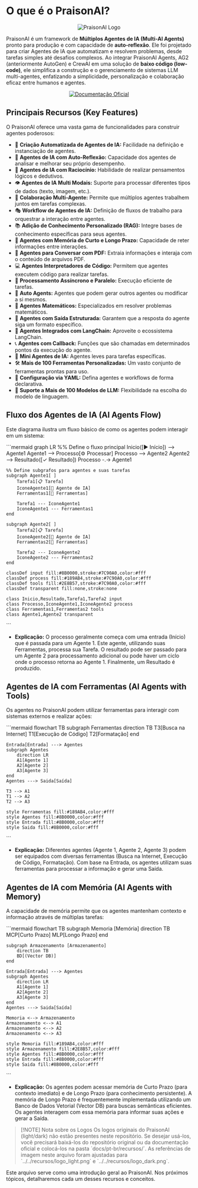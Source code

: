 # O que é o PraisonAI?

<p align="center">
  <picture>
    <source media="(prefers-color-scheme: dark)" srcset="../../recursos/logo_dark.png" />
    <source media="(prefers-color-scheme: light)" srcset="../../recursos/logo_light.png" />
    <img alt="PraisonAI Logo" src="../../recursos/logo_light.png" />
  </picture>
</p>

PraisonAI é um framework de **Múltiplos Agentes de IA (Multi-AI Agents)** pronto para produção e com capacidade de **auto-reflexão**. Ele foi projetado para criar Agentes de IA que automatizam e resolvem problemas, desde tarefas simples até desafios complexos. Ao integrar PraisonAI Agents, AG2 (anteriormente AutoGen) e CrewAI em uma solução de **baixo código (low-code)**, ele simplifica a construção e o gerenciamento de sistemas LLM multi-agentes, enfatizando a simplicidade, personalização e colaboração eficaz entre humanos e agentes.

<div align="center">
  <a href="https://docs.praison.ai" target="_blank" rel="noopener noreferrer">
    <p align="center">
      <img src="https://img.shields.io/badge/📚_Documentação_Oficial_(Inglês)-Visite_docs.praison.ai-blue?style=for-the-badge&logo=bookstack&logoColor=white" alt="Documentação Oficial" />
    </p>
  </a>
</div>

## Principais Recursos (Key Features)

O PraisonAI oferece uma vasta gama de funcionalidades para construir agentes poderosos:

- 🤖 **Criação Automatizada de Agentes de IA:** Facilidade na definição e instanciação de agentes.
- 🔄 **Agentes de IA com Auto-Reflexão:** Capacidade dos agentes de analisar e melhorar seu próprio desempenho.
- 🧠 **Agentes de IA com Raciocínio:** Habilidade de realizar pensamentos lógicos e dedutivos.
- 👁️ **Agentes de IA Multi Modais:** Suporte para processar diferentes tipos de dados (texto, imagem, etc.).
- 🤝 **Colaboração Multi-Agente:** Permite que múltiplos agentes trabalhem juntos em tarefas complexas.
- 🎭 **Workflow de Agentes de IA:** Definição de fluxos de trabalho para orquestrar a interação entre agentes.
- 📚 **Adição de Conhecimento Personalizado (RAG):** Integre bases de conhecimento específicas para seus agentes.
- 🧠 **Agentes com Memória de Curto e Longo Prazo:** Capacidade de reter informações entre interações.
- 📄 **Agentes para Conversar com PDF:** Extraia informações e interaja com o conteúdo de arquivos PDF.
- 💻 **Agentes Interpretadores de Código:** Permitem que agentes executem código para realizar tarefas.
- 🤔 **Processamento Assíncrono e Paralelo:** Execução eficiente de tarefas.
- 🔄 **Auto Agents:** Agentes que podem gerar outros agentes ou modificar a si mesmos.
- 🔢 **Agentes Matemáticos:** Especializados em resolver problemas matemáticos.
- 🎯 **Agentes com Saída Estruturada:** Garantem que a resposta do agente siga um formato específico.
- 🔗 **Agentes Integrados com LangChain:** Aproveite o ecossistema LangChain.
- 📞 **Agentes com Callback:** Funções que são chamadas em determinados pontos da execução do agente.
- 🤏 **Mini Agentes de IA:** Agentes leves para tarefas específicas.
- 🛠️ **Mais de 100 Ferramentas Personalizadas:** Um vasto conjunto de ferramentas prontas para uso.
- 📄 **Configuração via YAML:** Defina agentes e workflows de forma declarativa.
- 💯 **Suporte a Mais de 100 Modelos de LLM:** Flexibilidade na escolha do modelo de linguagem.

## Fluxo dos Agentes de IA (AI Agents Flow)

Este diagrama ilustra um fluxo básico de como os agentes podem interagir em um sistema:

\`\`\`mermaid
graph LR
    %% Define o fluxo principal
    Inicio([▶ Início]) --> Agente1
    Agente1 --> Processo[⚙ Processar]
    Processo --> Agente2
    Agente2 --> Resultado([✓ Resultado])
    Processo -.-> Agente1

    %% Define subgrafos para agentes e suas tarefas
    subgraph Agente1[ ]
        Tarefa1[📋 Tarefa]
        IconeAgente1[🤖 Agente de IA]
        Ferramentas1[🔧 Ferramentas]

        Tarefa1 --- IconeAgente1
        IconeAgente1 --- Ferramentas1
    end

    subgraph Agente2[ ]
        Tarefa2[📋 Tarefa]
        IconeAgente2[🤖 Agente de IA]
        Ferramentas2[🔧 Ferramentas]

        Tarefa2 --- IconeAgente2
        IconeAgente2 --- Ferramentas2
    end

    classDef input fill:#8B0000,stroke:#7C90A0,color:#fff
    classDef process fill:#189AB4,stroke:#7C90A0,color:#fff
    classDef tools fill:#2E8B57,stroke:#7C90A0,color:#fff
    classDef transparent fill:none,stroke:none

    class Inicio,Resultado,Tarefa1,Tarefa2 input
    class Processo,IconeAgente1,IconeAgente2 process
    class Ferramentas1,Ferramentas2 tools
    class Agente1,Agente2 transparent
\`\`\`
* **Explicação:** O processo geralmente começa com uma entrada (Início) que é passada para um Agente 1. Este agente, utilizando suas Ferramentas, processa sua Tarefa. O resultado pode ser passado para um Agente 2 para processamento adicional ou pode haver um ciclo onde o processo retorna ao Agente 1. Finalmente, um Resultado é produzido.

## Agentes de IA com Ferramentas (AI Agents with Tools)

Os agentes no PraisonAI podem utilizar ferramentas para interagir com sistemas externos e realizar ações:

\`\`\`mermaid
flowchart TB
    subgraph Ferramentas
        direction TB
        T3[Busca na Internet]
        T1[Execução de Código]
        T2[Formatação]
    end

    Entrada[Entrada] ---> Agentes
    subgraph Agentes
        direction LR
        A1[Agente 1]
        A2[Agente 2]
        A3[Agente 3]
    end
    Agentes ---> Saida[Saída]

    T3 --> A1
    T1 --> A2
    T2 --> A3

    style Ferramentas fill:#189AB4,color:#fff
    style Agentes fill:#8B0000,color:#fff
    style Entrada fill:#8B0000,color:#fff
    style Saida fill:#8B0000,color:#fff
\`\`\`
* **Explicação:** Diferentes agentes (Agente 1, Agente 2, Agente 3) podem ser equipados com diversas ferramentas (Busca na Internet, Execução de Código, Formatação). Com base na Entrada, os agentes utilizam suas ferramentas para processar a informação e gerar uma Saída.

## Agentes de IA com Memória (AI Agents with Memory)

A capacidade de memória permite que os agentes mantenham contexto e informação através de múltiplas tarefas:

\`\`\`mermaid
flowchart TB
    subgraph Memoria [Memória]
        direction TB
        MCP[Curto Prazo]
        MLP[Longo Prazo]
    end

    subgraph Armazenamento [Armazenamento]
        direction TB
        BD[(Vector DB)]
    end

    Entrada[Entrada] ---> Agentes
    subgraph Agentes
        direction LR
        A1[Agente 1]
        A2[Agente 2]
        A3[Agente 3]
    end
    Agentes ---> Saida[Saída]

    Memoria <--> Armazenamento
    Armazenamento <--> A1
    Armazenamento <--> A2
    Armazenamento <--> A3

    style Memoria fill:#189AB4,color:#fff
    style Armazenamento fill:#2E8B57,color:#fff
    style Agentes fill:#8B0000,color:#fff
    style Entrada fill:#8B0000,color:#fff
    style Saida fill:#8B0000,color:#fff
\`\`\`
* **Explicação:** Os agentes podem acessar memória de Curto Prazo (para contexto imediato) e de Longo Prazo (para conhecimento persistente). A memória de Longo Prazo é frequentemente implementada utilizando um Banco de Dados Vetorial (Vector DB) para buscas semânticas eficientes. Os agentes interagem com essa memória para informar suas ações e gerar a Saída.

> [!NOTE] Nota sobre os Logos
> Os logos originais do PraisonAI (light/dark) não estão presentes neste repositório. Se desejar usá-los, você precisará baixá-los do repositório original ou da documentação oficial e colocá-los na pasta \`docs/pt-br/recursos/\`. As referências de imagem neste arquivo foram ajustadas para \`../../recursos/logo_light.png\` e \`../../recursos/logo_dark.png\`.

Este arquivo serve como uma introdução geral ao PraisonAI. Nos próximos tópicos, detalharemos cada um desses recursos e conceitos.
